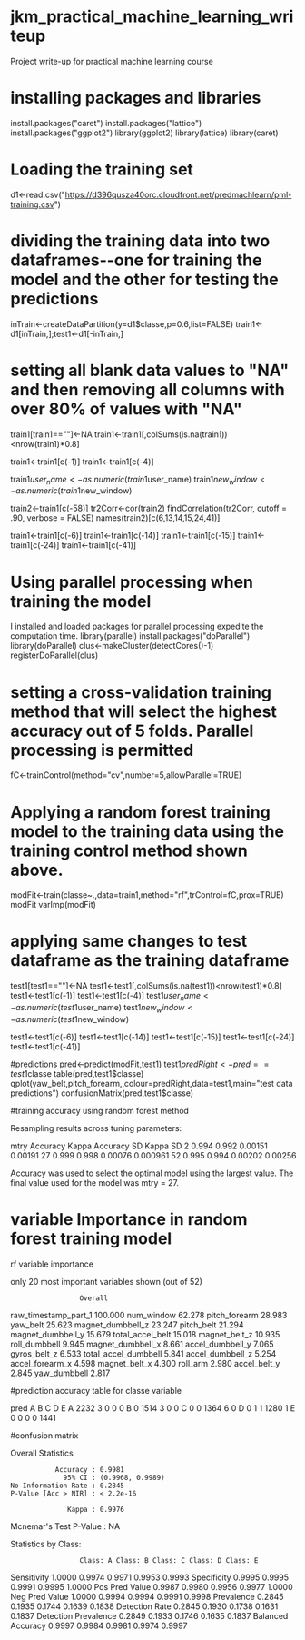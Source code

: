 # jkm_practical_machine_learning_writeup
Project write-up for practical machine learning course

# installing packages and libraries
install.packages("caret")
install.packages("lattice")
install.packages("ggplot2")
library(ggplot2)
library(lattice)
library(caret)

# Loading the training set 
d1<-read.csv("https://d396qusza40orc.cloudfront.net/predmachlearn/pml-training.csv")

# dividing the training data into two dataframes--one for training the model and the other for testing the predictions
inTrain<-createDataPartition(y=d1$classe,p=0.6,list=FALSE)
train1<-d1[inTrain,];test1<-d1[-inTrain,]

# setting all blank data values to "NA" and then removing all columns with over 80% of values with "NA"
train1[train1==""]<-NA
train1<-train1[,colSums(is.na(train1))<nrow(train1)*0.8]

train1<-train1[c(-1)]
train1<-train1[c(-4)]

train1$user_name<-as.numeric(train1$user_name)
train1$new_window<-as.numeric(train1$new_window)

train2<-train1[c(-58)]
tr2Corr<-cor(train2)
findCorrelation(tr2Corr, cutoff = .90, verbose = FALSE)
names(train2)[c(6,13,14,15,24,41)] 

train1<-train1[c(-6)]
train1<-train1[c(-14)]
train1<-train1[c(-15)]
train1<-train1[c(-24)]
train1<-train1[c(-41)]

# Using parallel processing when training the model
I installed and loaded packages for parallel processing expedite the computation time. 
library(parallel)
install.packages("doParallel")
library(doParallel)
clus<-makeCluster(detectCores()-1)
registerDoParallel(clus)

# setting a cross-validation training method that will select the highest accuracy out of 5 folds.  Parallel processing is permitted 
fC<-trainControl(method="cv",number=5,allowParallel=TRUE)

# Applying a random forest training model to the training data using the training control method shown above. 
modFit<-train(classe~.,data=train1,method="rf",trControl=fC,prox=TRUE)  
modFit
varImp(modFit)

# applying same changes to test dataframe as the training dataframe
test1[test1==""]<-NA
test1<-test1[,colSums(is.na(test1))<nrow(test1)*0.8]
test1<-test1[c(-1)]
test1<-test1[c(-4)]
test1$user_name<-as.numeric(test1$user_name)
test1$new_window<-as.numeric(test1$new_window)
           
test1<-test1[c(-6)]
test1<-test1[c(-14)]
test1<-test1[c(-15)]
test1<-test1[c(-24)]
test1<-test1[c(-41)]
                                     
#predictions
pred<-predict(modFit,test1)
test1$predRight<-pred==test1$classe
table(pred,test1$classe)
qplot(yaw_belt,pitch_forearm,,colour=predRight,data=test1,main="test data predictions")
confusionMatrix(pred,test1$classe)

#training accuracy using random forest method

Resampling results across tuning parameters:

  mtry  Accuracy  Kappa  Accuracy SD  Kappa SD
  2     0.994     0.992  0.00151      0.00191 
  27    0.999     0.998  0.00076      0.000961
  52    0.995     0.994  0.00202      0.00256 

Accuracy was used to select the optimal model using  the largest value.
The final value used for the model was mtry = 27. 

# variable Importance in random forest training model

rf variable importance

  only 20 most important variables shown (out of 52)

                     Overall
raw_timestamp_part_1 100.000
num_window            62.278
pitch_forearm         28.983
yaw_belt              25.623
magnet_dumbbell_z     23.247
pitch_belt            21.294
magnet_dumbbell_y     15.679
total_accel_belt      15.018
magnet_belt_z         10.935
roll_dumbbell          9.945
magnet_dumbbell_x      8.661
accel_dumbbell_y       7.065
gyros_belt_z           6.533
total_accel_dumbbell   5.841
accel_dumbbell_z       5.254
accel_forearm_x        4.598
magnet_belt_x          4.300
roll_arm               2.980
accel_belt_y           2.845
yaw_dumbbell           2.817


#prediction accuracy table for classe variable

pred    A    B    C    D    E
   A 2232    3    0    0    0
   B    0 1514    3    0    0
   C    0    0 1364    6    0
   D    0    1    1 1280    1
   E    0    0    0    0 1441


#confusion matrix

Overall Statistics
                                          
               Accuracy : 0.9981          
                 95% CI : (0.9968, 0.9989)
    No Information Rate : 0.2845          
    P-Value [Acc > NIR] : < 2.2e-16       
                                          
                  Kappa : 0.9976          
 Mcnemar's Test P-Value : NA              

Statistics by Class:

                     Class: A Class: B Class: C Class: D Class: E
Sensitivity            1.0000   0.9974   0.9971   0.9953   0.9993
Specificity            0.9995   0.9995   0.9991   0.9995   1.0000
Pos Pred Value         0.9987   0.9980   0.9956   0.9977   1.0000
Neg Pred Value         1.0000   0.9994   0.9994   0.9991   0.9998
Prevalence             0.2845   0.1935   0.1744   0.1639   0.1838
Detection Rate         0.2845   0.1930   0.1738   0.1631   0.1837
Detection Prevalence   0.2849   0.1933   0.1746   0.1635   0.1837
Balanced Accuracy      0.9997   0.9984   0.9981   0.9974   0.9997


